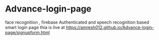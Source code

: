 # Advance-login-page
face recognition , firebase Authenticated and speech recognition based smart login page
thia is live at  https://amresh012.github.io/Advance-login-page/signupform.html
